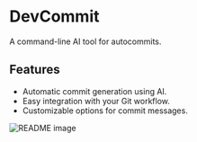 # DevCommit

A command-line AI tool for autocommits.

## Features

- Automatic commit generation using AI.
- Easy integration with your Git workflow.
- Customizable options for commit messages.

![README image](https://i.imgur.com/erPaZjc.png)

